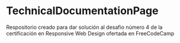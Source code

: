 # TechnicalDocumentationPage
Respositorio creado para dar solución al desafio número 4 de la certificación en Responsive  Web Design ofertada en FreeCodeCamp

